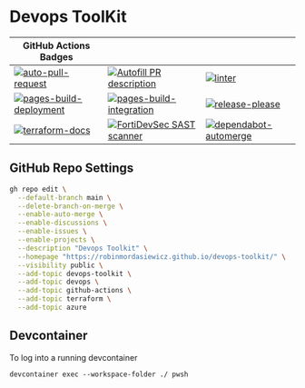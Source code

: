# Devops ToolKit

| GitHub Actions Badges                                                                                                                                                                                                                         |                                                                                                                                                                                                                                              |                                                                                                                                                                                                                                     |
|-----------------------------------------------------------------------------------------------------------------------------------------------------------------------------------------------------------------------------------------------|----------------------------------------------------------------------------------------------------------------------------------------------------------------------------------------------------------------------------------------------|-------------------------------------------------------------------------------------------------------------------------------------------------------------------------------------------------------------------------------------|
| [![auto-pull-request](https://github.com/robinmordasiewicz/devops-toolkit/actions/workflows/auto-pull-request.yml/badge.svg)](https://github.com/robinmordasiewicz/devops-toolkit/actions/workflows/auto-pull-request.yml)                    | [![Autofill PR description](https://github.com/robinmordasiewicz/devops-toolkit/actions/workflows/openai-pr-description.yml/badge.svg)](https://github.com/robinmordasiewicz/devops-toolkit/actions/workflows/openai-pr-description.yml)     | [![linter](https://github.com/robinmordasiewicz/devops-toolkit/actions/workflows/linter.yml/badge.svg)](https://github.com/robinmordasiewicz/devops-toolkit/actions/workflows/linter.yml)                                           |
| [![pages-build-deployment](https://github.com/robinmordasiewicz/devops-toolkit/actions/workflows/pages/pages-build-deployment/badge.svg)](https://github.com/robinmordasiewicz/devops-toolkit/actions/workflows/pages/pages-build-deployment) | [![pages-build-integration](https://github.com/robinmordasiewicz/devops-toolkit/actions/workflows/pages-build-integration.yml/badge.svg)](https://github.com/robinmordasiewicz/devops-toolkit/actions/workflows/pages-build-integration.yml) | [![release-please](https://github.com/robinmordasiewicz/devops-toolkit/actions/workflows/release-please.yml/badge.svg)](https://github.com/robinmordasiewicz/devops-toolkit/actions/workflows/release-please.yml)                   |
| [![terraform-docs](https://github.com/robinmordasiewicz/devops-toolkit/actions/workflows/terraform-docs.yml/badge.svg)](https://github.com/robinmordasiewicz/devops-toolkit/actions/workflows/terraform-docs.yml)                             | [![FortiDevSec SAST scanner](https://github.com/robinmordasiewicz/devops-toolkit/actions/workflows/fortidevsec-sast.yml/badge.svg)](https://github.com/robinmordasiewicz/devops-toolkit/actions/workflows/fortidevsec-sast.yml)              | [![dependabot-automerge](https://github.com/robinmordasiewicz/devops-toolkit/actions/workflows/dependabot-automerge.yml/badge.svg)](https://github.com/robinmordasiewicz/devops-toolkit/actions/workflows/dependabot-automerge.yml) |

## GitHub Repo Settings

```bash
gh repo edit \
  --default-branch main \
  --delete-branch-on-merge \
  --enable-auto-merge \
  --enable-discussions \
  --enable-issues \
  --enable-projects \
  --description "Devops Toolkit" \
  --homepage "https://robinmordasiewicz.github.io/devops-toolkit/" \
  --visibility public \
  --add-topic devops-toolkit \
  --add-topic devops \
  --add-topic github-actions \
  --add-topic terraform \
  --add-topic azure
```

## Devcontainer

To log into a running devcontainer

```
devcontainer exec --workspace-folder ./ pwsh
```
